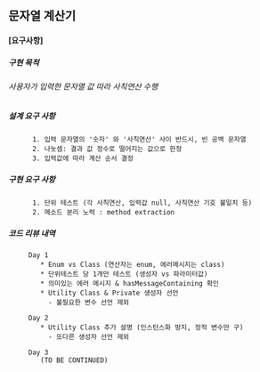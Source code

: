## **문자열 계산기**

#### [요구사항]
##### 구현 목적
###### 사용자가 입력한 문자열 값 따라 사칙연산 수행
##### 설계 요구 사항
          1. 입력 문자열의 '숫자' 와 '사칙연산' 사이 반드시, 빈 공백 문자열
          2. 나눗셈: 결과 값 정수로 떨어지는 값으로 한정
          3. 입력값에 따라 계산 순서 결정
  
##### 구현 요구 사항
          1. 단위 테스트 (각 사칙연산, 입력값 null, 사칙연산 기호 불일치 등)
          2. 메소드 분리 노력 : method extraction
  
##### 코드 리뷰 내역
         Day 1
            * Enum vs Class (연산자는 enum, 에러메시지는 class)
            * 단위테스트 당 1개만 테스트 (생성자 vs 파라미터값)
            * 의미있는 에러 메시지 & hasMessageContaining 확인
            * Utility Class & Private 생성자 선언
              - 불필요한 변수 선언 제외
         
         Day 2
            * Utility Class 추가 설명 (인스턴스화 방지, 정적 변수만 구)
              - 또다른 생성자 선언 제외
         
         Day 3 
            (TO BE CONTINUED) 
            
            
         